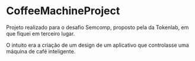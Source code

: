 # CoffeeMachineProject

Projeto realizado para o desafio Semcomp, proposto pela da Tokenlab, em que fiquei em terceiro lugar.

O intuito era a criação de um design de um aplicativo que controlasse uma máquina de café inteligente.
